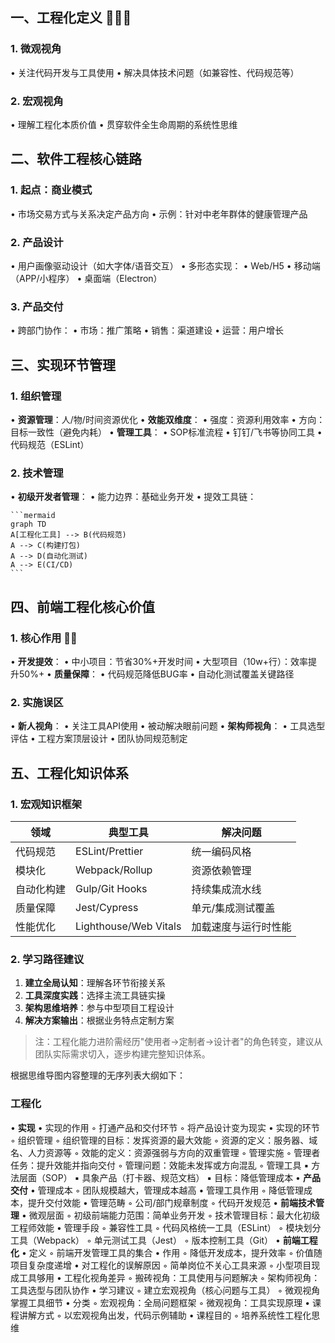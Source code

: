 ## 一、工程化定义 🌟🌟🌟
### 1. 微观视角
• 关注代码开发与工具使用
• 解决具体技术问题（如兼容性、代码规范等）

### 2. 宏观视角
• 理解工程化本质价值
• 贯穿软件全生命周期的系统性思维

## 二、软件工程核心链路
### 1. 起点：商业模式
• 市场交易方式与关系决定产品方向
• 示例：针对中老年群体的健康管理产品

### 2. 产品设计
• 用户画像驱动设计（如大字体/语音交互）
• 多形态实现：
  • Web/H5
  • 移动端（APP/小程序）
  • 桌面端（Electron）

### 3. 产品交付
• 跨部门协作：
  • 市场：推广策略
  • 销售：渠道建设
  • 运营：用户增长

## 三、实现环节管理
### 1. 组织管理
• **资源管理**：人/物/时间资源优化
• **效能双维度**：
  • 强度：资源利用效率
  • 方向：目标一致性（避免内耗）
• **管理工具**：
  • SOP标准流程
  • 钉钉/飞书等协同工具
  • 代码规范（ESLint）

### 2. 技术管理
• **初级开发者管理**：
  • 能力边界：基础业务开发
  • 提效工具链：

    ```mermaid
    graph TD
    A[工程化工具] --> B(代码规范)
    A --> C(构建打包)
    A --> D(自动化测试)
    A --> E(CI/CD)
    ```

## 四、前端工程化核心价值
### 1. 核心作用 🌟🌟
• **开发提效**：
  • 中小项目：节省30%+开发时间
  • 大型项目（10w+行）：效率提升50%+
• **质量保障**：
  • 代码规范降低BUG率
  • 自动化测试覆盖关键路径

### 2. 实施误区
• **新人视角**：
  • 关注工具API使用
  • 被动解决眼前问题
• **架构师视角**：
  • 工具选型评估
  • 工程方案顶层设计
  • 团队协同规范制定

## 五、工程化知识体系
### 1. 宏观知识框架
| 领域           | 典型工具                  | 解决问题               |
|----------------|--------------------------|----------------------|
| 代码规范       | ESLint/Prettier         | 统一编码风格          |
| 模块化         | Webpack/Rollup          | 资源依赖管理          |
| 自动化构建     | Gulp/Git Hooks          | 持续集成流水线        |
| 质量保障       | Jest/Cypress            | 单元/集成测试覆盖     |
| 性能优化       | Lighthouse/Web Vitals   | 加载速度与运行时性能  |

### 2. 学习路径建议
1. **建立全局认知**：理解各环节衔接关系
2. **工具深度实践**：选择主流工具链实操
3. **架构思维培养**：参与中型项目工程设计
4. **解决方案输出**：根据业务特点定制方案

> 注：工程化能力进阶需经历"使用者->定制者->设计者"的角色转变，建议从团队实际需求切入，逐步构建完整知识体系。



根据思维导图内容整理的无序列表大纲如下：

### 工程化
• **实现**
  • 实现的作用
    ◦ 打通产品和交付环节
    ◦ 将产品设计变为现实
  • 实现的环节
    ◦ 组织管理
      ◦ 组织管理的目标：发挥资源的最大效能
      ◦ 资源的定义：服务器、域名、人力资源等
      ◦ 效能的定义：资源强弱与方向的双重管理
    ◦ 管理实施
      ◦ 管理者任务：提升效能并指向交付
      ◦ 管理问题：效能未发挥或方向混乱
      ◦ 管理工具
        ▪ 方法层面（SOP）
        ▪ 具象产品（打卡器、规范文档）
        ▪ 目标：降低管理成本
• **产品交付**
  • 管理成本
    ◦ 团队规模越大，管理成本越高
  • 管理工具作用
    ◦ 降低管理成本，提升交付效能
  • 管理范畴
    ◦ 公司/部门规章制度
    ◦ 代码开发规范
• **前端技术管理**
  • 微观层面
    ◦ 初级前端能力范围：简单业务开发
    ◦ 技术管理目标：最大化初级工程师效能
  • 管理手段
    ◦ 兼容性工具
    ◦ 代码风格统一工具（ESLint）
    ◦ 模块划分工具（Webpack）
    ◦ 单元测试工具（Jest）
    ◦ 版本控制工具（Git）
• **前端工程化**
  • 定义
    ◦ 前端开发管理工具的集合
  • 作用
    ◦ 降低开发成本，提升效率
    ◦ 价值随项目复杂度递增
  • 对工程化的误解原因
    ◦ 简单岗位不关心工具来源
    ◦ 小型项目现成工具够用
  • 工程化视角差异
    ◦ 搬砖视角：工具使用与问题解决
    ◦ 架构师视角：工具选型与团队协作
  • 学习建议
    ◦ 建立宏观视角（核心问题与工具）
    ◦ 微观视角掌握工具细节
  • 分类
    ◦ 宏观视角：全局问题框架
    ◦ 微观视角：工具实现原理
  • 课程讲解方式
    ◦ 以宏观视角出发，代码示例辅助
  • 课程目的
    ◦ 培养系统性工程化思维


